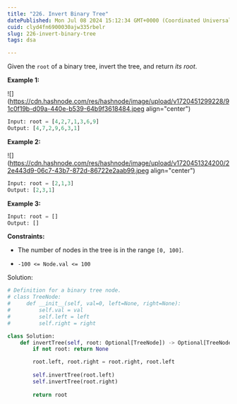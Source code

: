 ```yaml
---
title: "226. Invert Binary Tree"
datePublished: Mon Jul 08 2024 15:12:34 GMT+0000 (Coordinated Universal Time)
cuid: clyd4fn6900030ajw335rbelr
slug: 226-invert-binary-tree
tags: dsa

---
```


Given the `root` of a binary tree, invert the tree, and return *its root*.

**Example 1:**

![](https://cdn.hashnode.com/res/hashnode/image/upload/v1720451299228/91c0f19b-d09a-440e-b539-64b9f3618484.jpeg align="center")

```python
Input: root = [4,2,7,1,3,6,9]
Output: [4,7,2,9,6,3,1]
```

**Example 2:**

![](https://cdn.hashnode.com/res/hashnode/image/upload/v1720451324200/22e443d9-06c7-43b7-872d-86722e2aab99.jpeg align="center")

```python
Input: root = [2,1,3]
Output: [2,3,1]
```

**Example 3:**

```python
Input: root = []
Output: []
```

**Constraints:**

* The number of nodes in the tree is in the range `[0, 100]`.
    
* `-100 <= Node.val <= 100`
    

Solution:

```python
# Definition for a binary tree node.
# class TreeNode:
#     def __init__(self, val=0, left=None, right=None):
#         self.val = val
#         self.left = left
#         self.right = right

class Solution:
    def invertTree(self, root: Optional[TreeNode]) -> Optional[TreeNode]:
        if not root: return None

        root.left, root.right = root.right, root.left
        
        self.invertTree(root.left)
        self.invertTree(root.right)
        
        return root
```